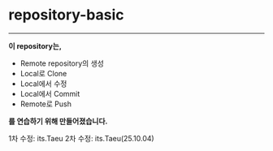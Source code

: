 # repository-basic
---
**이 repository는,**
- Remote repository의 생성
- Local로 Clone
- Local에서 수정
- Local에서 Commit
- Remote로 Push

**를 연습하기 위해 만들어졌습니다.**

1차 수정: its.Taeu
2차 수정: its.Taeu(25.10.04)

